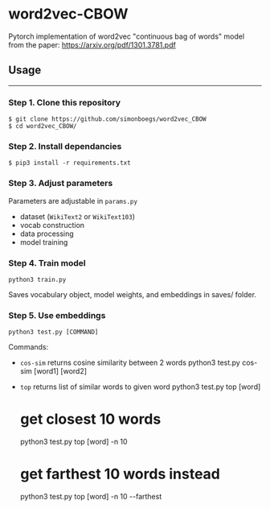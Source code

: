 # word2vec-CBOW

Pytorch implementation of word2vec "continuous bag of words" model from the paper:
https://arxiv.org/pdf/1301.3781.pdf

## Usage
---

### Step 1. Clone this repository

	$ git clone https://github.com/simonboegs/word2vec_CBOW
	$ cd word2vec_CBOW/

### Step 2. Install dependancies

	$ pip3 install -r requirements.txt

### Step 3. Adjust parameters

Parameters are adjustable in `params.py`
- dataset (`WikiText2` or `WikiText103`)
- vocab construction
- data processing
- model training

### Step 4. Train model

	python3 train.py

Saves vocabulary object, model weights, and embeddings in saves/ folder.

### Step 5. Use embeddings

	python3 test.py [COMMAND]

Commands:
- `cos-sim` returns cosine similarity between 2 words
	python3 test.py cos-sim [word1] [word2]

- `top` returns list of similar words to given word
	python3 test.py top [word]

	# get closest 10 words
	python3 test.py top [word] -n 10

	# get farthest 10 words instead
	python3 test.py top [word] -n 10 --farthest
